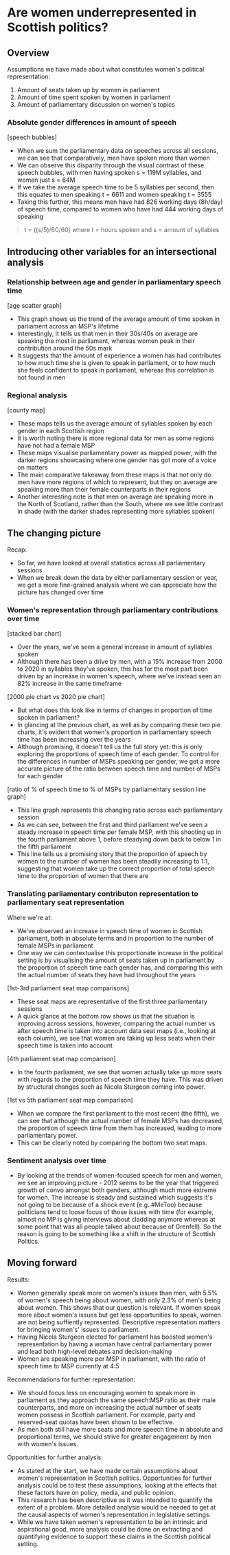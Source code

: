 # Are women underrepresented in Scottish politics?
## Overview
Assumptions we have made about what constitutes women's political representation:
1. Amount of seats taken up by women in parliament
2. Amount of time spent spoken by women in parliament
3. Amount of parliamentary discussion on women's topics

### Absolute gender differences in amount of speech
[speech bubbles]
* When we sum the parliamentary data on speeches across all sessions, we can see that comparatively, men have spoken more than women
* We can observe this disparity through the visual contrast of these speech bubbles, with men having spoken s = 119M syllables, and women just s = 64M
* If we take the average speech time to be 5 syllables per second, then this equates to men speaking t = 6611 and women speaking t = 3555
* Taking this further, this means men have had 826 working days (8h/day) of speech time, compared to women who have had 444 working days of speaking

> t = ((s/5)/60/60) where t = hours spoken and s = amount of syllables

## Introducing other variables for an intersectional analysis
### Relationship between age and gender in parliamentary speech time
[age scatter graph]
* This graph shows us the trend of the average amount of time spoken in parliament across an MSP's lifetime
* Interestingly, it tells us that men in their 30s/40s on average are speaking the most in parliament, whereas women peak in their contribution around the 50s mark
* It suggests that the amount of experience a women has had contributes to how much time she is given to speak in parliament, or to how much she feels confident to speak in parliament, whereas this correlation is not found in men

### Regional analysis
[county map]
* These maps tells us the average amount of syllables spoken by each gender in each Scottish region
* It is worth noting there is more regional data for men as some regions have not had a female MSP
* These maps visualise parliamentary power as mapped power, with the darker regions showcasing where one gender has got more of a voice on matters
* The main comparative takeaway from these maps is that not only do men have more regions of which to represent, but they on average are speaking more than their female counterparts in their regions
* Another interesting note is that men on average are speaking more in the North of Scotland, rather than the South, where we see little contrast in shade (with the darker shades representing more syllables spoken)

## The changing picture
Recap:
* So far, we have looked at overall statistics across all parliamentary sessions
* When we break down the data by either parliamentary session or year, we get a more fine-grained analysis where we can appreciate how the picture has changed over time

### Women's representation through parliamentary contributions over time

[stacked bar chart]
* Over the years, we've seen a general increase in amount of syllables spoken
* Although there has been a drive by men, with a 15% increase from 2000 to 2020 in syllables they've spoken, this has for the most part been driven by an increase in women's speech, where we've instead seen an 82% increase in the same timeframe

[2000 pie chart vs 2020 pie chart]
* But what does this look like in terms of changes in proportion of time spoken in parliament?
* In glancing at the previous chart, as well as by comparing these two pie charts, it's evident that women's proportion in parliamentary speech time has been increasing over the years
* Although promising, it doesn't tell us the full story yet: this is only exploring the proportions of speech time of each gender. To control for the differences in number of MSPs speaking per gender, we get a more accurate picture of the ratio between speech time and number of MSPs for each gender

[ratio of % of speech time to % of MSPs by parliamentary session line graph]
* This line graph represents this changing ratio across each parliamentary session
* As we can see, between the first and third parliament we've seen a steady increase in speech time per female MSP, with this shooting up in the fourth parliament above 1, before steadying down back to below 1 in the fifth parliament
* This line tells us a promising story that the proportion of speech by women to the number of women has been steadily increasing to 1:1, suggesting that women take up the correct proportion of total speech time to the proportion of women that there are

### Translating parliamentary contributon representation to parliamentary seat representation
Where we're at:
* We've observed an increase in speech time of women in Scottish parliament, both in absolute terms and in proportion to the number of female MSPs in parliament
* One way we can contextualise this proportionate increase in the political setting is by visualising the amount of seats taken up in parliament by the proportion of speech time each gender has, and comparing this with the actual number of seats they have had throughout the years

[1st-3rd parliament seat map comparisons]
* These seat maps are representative of the first three parliamentary sessions
* A quick glance at the bottom row shows us that the situation is improving across sessions, however, comparing the actual number vs after speech time is taken into account data seat maps (i.e., looking at each column), we see that women are taking up less seats when their speech time is taken into account

[4th parliament seat map comparison]
* In the fourth parliament, we see that  women actually take up more seats with regards to the proportion of speech time they have. This was driven by structural changes such as Nicola Sturgeon coming into power.

[1st vs 5th parliament seat map comparison]
* When we compare the first parliament to the most recent (the fifth), we can see that although the actual number of female MSPs has decreased, the proportion of speech time from them has increased, leading to more parliamentary power.
* This can be clearly noted by comparing the bottom two seat maps.

### Sentiment analysis over time 
* By looking at the trends of women-focused speech for men and women, we see an improving picture - 2012 seems to be the year that triggered growth of convo amongst both genders, although much more extreme for women. The increase is steady and sustained which suggests it's not going to be because of a shock event (e.g. #MeToo) because politicians tend to loose focus of those issues with time (for example, almost no MP is giving interviews about cladding anymore whereas at some point that was all people talked about because of Grenfell). So the reason is going to be something like a shift in the structure of Scottish Politics.

## Moving forward
Results:
* Women generally speak more on women's issues than men, with 5.5% of women's speech being about women, with only 2.3% of men's being about women. This shows that our question is relevant. If women speak more about women's issues but get less opportunities to speak, women are not being suffiently represented. Descriptive representation matters for bringing women's' issues to parliament.
* Having Nicola Sturgeon elected for parliament has boosted women's representation by having a woman have central parliamentary power and lead both high-level debates and decision-making
* Women are speaking more per MSP in parliament, with the ratio of speech time to MSP currently at 4:5

Recommendations for further representation:
* We should focus less on encouraging women to speak more in parliament as they approach the same speech:MSP ratio as their male counterparts, and more on increasing the actual number of seats women possess in Scottish parliament. For example, party and reserved-seat quotas have been shown to be effective.
* As men both still have more seats and more speech time in absolute and proportional terms, we should strive for greater engagement by men with women's issues.

Opportunities for further analysis:
* As stated at the start, we have made certain assumptions about women's representation in Scottish politics. Opportunities for further analysis could be to test these assumptions, looking at the effects that these factors have on policy, media, and public opinion.
* This research has been descriptive as it was intended to quantify the extent of a problem. More detailed analysis would be needed to get at the causal aspects of women's representation in legislative settings. 
* While we have taken women's representation to be an intrinsic and aspirational good, more analysis could be done on extracting and quantifying evidence to support these claims in the Scottish political setting.
